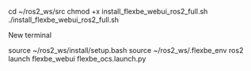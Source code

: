 cd ~/ros2_ws/src
chmod +x install_flexbe_webui_ros2_full.sh
./install_flexbe_webui_ros2_full.sh


New terminal

source ~/ros2_ws/install/setup.bash
source ~/ros2_ws/.flexbe_env
ros2 launch flexbe_webui flexbe_ocs.launch.py
